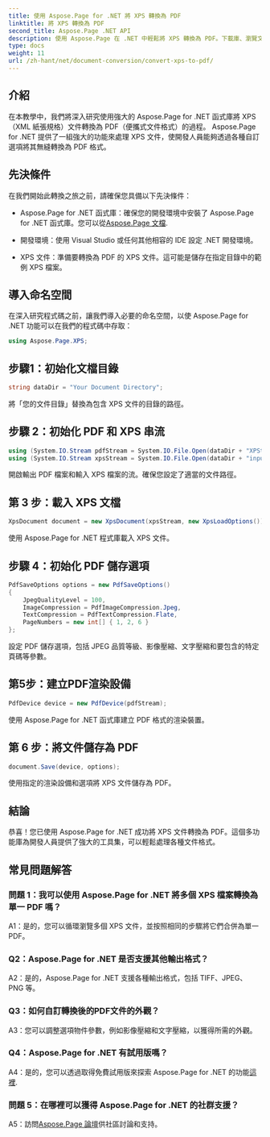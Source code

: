 ```yaml
---
title: 使用 Aspose.Page for .NET 將 XPS 轉換為 PDF
linktitle: 將 XPS 轉換為 PDF
second_title: Aspose.Page .NET API
description: 使用 Aspose.Page 在 .NET 中輕鬆將 XPS 轉換為 PDF。下載庫、瀏覽文件並獲得免費試用。
type: docs
weight: 11
url: /zh-hant/net/document-conversion/convert-xps-to-pdf/
---
```

## 介紹

在本教學中，我們將深入研究使用強大的 Aspose.Page for .NET 函式庫將 XPS（XML 紙張規格）文件轉換為 PDF（便攜式文件格式）的過程。 Aspose.Page for .NET 提供了一組強大的功能來處理 XPS 文件，使開發人員能夠透過各種自訂選項將其無縫轉換為 PDF 格式。

## 先決條件

在我們開始此轉換之旅之前，請確保您具備以下先決條件：

-  Aspose.Page for .NET 函式庫：確保您的開發環境中安裝了 Aspose.Page for .NET 函式庫。您可以從[Aspose.Page 文檔](https://reference.aspose.com/page/net/).

- 開發環境：使用 Visual Studio 或任何其他相容的 IDE 設定 .NET 開發環境。

- XPS 文件：準備要轉換為 PDF 的 XPS 文件。這可能是儲存在指定目錄中的範例 XPS 檔案。

## 導入命名空間

在深入研究程式碼之前，讓我們導入必要的命名空間，以使 Aspose.Page for .NET 功能可以在我們的程式碼中存取：

```csharp
using Aspose.Page.XPS;
```

## 步驟1：初始化文檔目錄

```csharp
string dataDir = "Your Document Directory";
```

將「您的文件目錄」替換為包含 XPS 文件的目錄的路徑。

## 步驟 2：初始化 PDF 和 XPS 串流

```csharp
using (System.IO.Stream pdfStream = System.IO.File.Open(dataDir + "XPStoPDF_out.pdf", System.IO.FileMode.OpenOrCreate, System.IO.FileAccess.Write))
using (System.IO.Stream xpsStream = System.IO.File.Open(dataDir + "input.xps", System.IO.FileMode.Open))
```

開啟輸出 PDF 檔案和輸入 XPS 檔案的流。確保您設定了適當的文件路徑。

## 第 3 步：載入 XPS 文檔

```csharp
XpsDocument document = new XpsDocument(xpsStream, new XpsLoadOptions());
```

使用 Aspose.Page for .NET 程式庫載入 XPS 文件。

## 步驟 4：初始化 PDF 儲存選項

```csharp
PdfSaveOptions options = new PdfSaveOptions()
{
    JpegQualityLevel = 100,
    ImageCompression = PdfImageCompression.Jpeg,
    TextCompression = PdfTextCompression.Flate,
    PageNumbers = new int[] { 1, 2, 6 }
};
```

設定 PDF 儲存選項，包括 JPEG 品質等級、影像壓縮、文字壓縮和要包含的特定頁碼等參數。

## 第5步：建立PDF渲染設備

```csharp
PdfDevice device = new PdfDevice(pdfStream);
```

使用 Aspose.Page for .NET 函式庫建立 PDF 格式的渲染裝置。

## 第 6 步：將文件儲存為 PDF

```csharp
document.Save(device, options);
```

使用指定的渲染設備和選項將 XPS 文件儲存為 PDF。

## 結論

恭喜！您已使用 Aspose.Page for .NET 成功將 XPS 文件轉換為 PDF。這個多功能庫為開發人員提供了強大的工具集，可以輕鬆處理各種文件格式。

## 常見問題解答

### 問題 1：我可以使用 Aspose.Page for .NET 將多個 XPS 檔案轉換為單一 PDF 嗎？

A1：是的，您可以循環瀏覽多個 XPS 文件，並按照相同的步驟將它們合併為單一 PDF。

### Q2：Aspose.Page for .NET 是否支援其他輸出格式？

A2：是的，Aspose.Page for .NET 支援各種輸出格式，包括 TIFF、JPEG、PNG 等。

### Q3：如何自訂轉換後的PDF文件的外觀？

A3：您可以調整選項物件參數，例如影像壓縮和文字壓縮，以獲得所需的外觀。

### Q4：Aspose.Page for .NET 有試用版嗎？

 A4：是的，您可以透過取得免費試用版來探索 Aspose.Page for .NET 的功能[這裡](https://releases.aspose.com/).

### 問題 5：在哪裡可以獲得 Aspose.Page for .NET 的社群支援？

 A5：訪問[Aspose.Page 論壇](https://forum.aspose.com/c/page/39)供社區討論和支持。